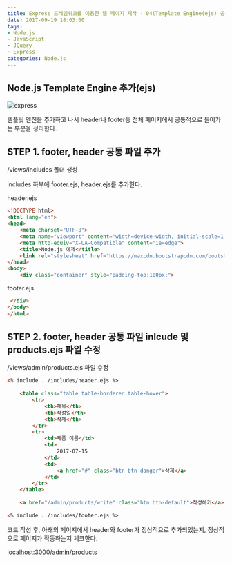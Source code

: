 ```yaml
---
title: Express 프레임워크를 이용한 웹 페이지 제작 - 04(Template Engine(ejs) 공통 파일 추가하기)
date: 2017-09-19 18:03:00
tags: 
- Node.js
- JavaScript
- JQuery
- Express
categories: Node.js
---
```


## **Node.js Template Engine 추가(ejs)**

![express](/images/node.png)

템플릿 엔진을 추가하고 나서 header나 footer등 전체 페이지에서 공통적으로
들어가는 부분을 정리한다.

## STEP 1. footer, header 공통 파일 추가

/views/includes 폴더 생성

includes 하부에 footer.ejs, header.ejs를 추가한다.

header.ejs

```html
<!DOCTYPE html>
<html lang="en">
<head>
    <meta charset="UTF-8">
    <meta name="viewport" content="width=device-width, initial-scale=1.0">
    <meta http-equiv="X-UA-Compatible" content="ie=edge">
    <title>Node.js 예제</title>
    <link rel="stylesheet" href="https://maxcdn.bootstrapcdn.com/bootstrap/3.3.7/css/bootstrap.min.css">
</head>
<body>
    <div class="container" style="padding-top:100px;">
```

footer.ejs
```html
 </div>    
</body>
</html>
```

## STEP 2. footer, header 공통 파일 inlcude 및 products.ejs 파일 수정
/views/admin/products.ejs 파일 수정
```html
<% include ../includes/header.ejs %>
 
    <table class="table table-bordered table-hover">
        <tr>
            <th>제목</th>
            <th>작성일</th>
            <th>삭제</th>
        </tr>
        <tr>
            <td>제품 이름</td>
            <td>
                2017-07-15
            </td>
            <td>
                <a href="#" class="btn btn-danger">삭제</a>
            </td>
        </tr>
    </table>
 
    <a href="/admin/products/write" class="btn btn-default">작성하기</a>
 
<% include ../includes/footer.ejs %>
```

코드 작성 후, 아래의 페이지에서 header와 footer가 정상적으로 추가되었는지, 정상적으로 페이지가 작동하는지 체크한다.

[localhost:3000/admin/products](localhost:3000/admin/products)